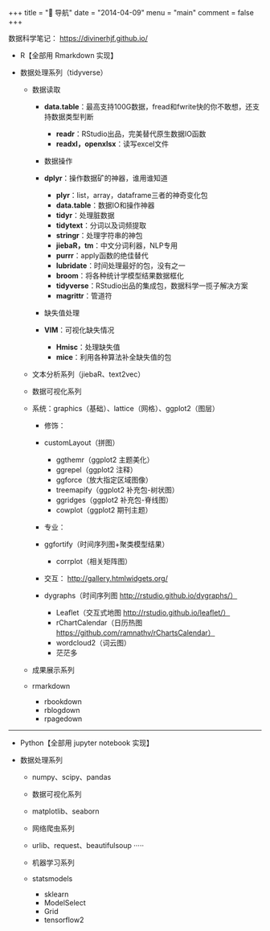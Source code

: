 +++
title = "🎡 导航"
date = "2014-04-09"
menu = "main"
comment = false
+++


数据科学笔记： https://divinerhjf.github.io/



- R【全部用 Rmarkdown 实现】

- 数据处理系列（tidyverse）

    - 数据读取

        - **data.table**：最高支持100G数据，fread和fwrite快的你不敢想，还支持数据类型判断
            - **readr**：RStudio出品，完美替代原生数据IO函数
            - **readxl，openxlsx**：读写excel文件

        - 数据操作

        - **dplyr**：操作数据矿的神器，谁用谁知道
            - **plyr**：list，array，dataframe三者的神奇变化包
            - **data.table**：数据IO和操作神器
            - **tidyr**：处理脏数据
            - **tidytext**：分词以及词频提取
            - **stringr**：处理字符串的神包
            - **jiebaR，tm**：中文分词利器，NLP专用
            - **purrr**：apply函数的绝佳替代
            - **lubridate**：时间处理最好的包，没有之一
            - **broom**：将各种统计学模型结果数据框化
            - **tidyverse**：RStudio出品的集成包，数据科学一揽子解决方案
            - **magrittr**：管道符

        - 缺失值处理

        - **VIM**：可视化缺失情况
            - **Hmisc**：处理缺失值
            - **mice**：利用各种算法补全缺失值的包

    - 文本分析系列（jiebaR、text2vec）

    - 数据可视化系列

    - 系统：graphics（基础）、lattice（网格）、ggplot2（图层）

        - 修饰：

        - customLayout（拼图）
            - ggthemr（ggplot2 主题美化）
            - ggrepel（ggplot2 注释）
            - ggforce（放大指定区域图像）
            - treemapify（ggplot2 补充包-树状图）
            - ggridges（ggplot2 补充包-脊线图）
            - cowplot（ggplot2 期刊主题）

        - 专业：

        - ggfortify（时间序列图+聚类模型结果）
            - corrplot（相关矩阵图）

        - 交互： http://gallery.htmlwidgets.org/

        - dygraphs（时间序列图 http://rstudio.github.io/dygraphs/）
            - Leaflet（交互式地图 http://rstudio.github.io/leaflet/）
            - rChartCalendar（日历热图 https://github.com/ramnathv/rChartsCalendar）
            - wordcloud2（词云图）
            - 茫茫多

    - 成果展示系列

    - rmarkdown
        - rbookdown
        - rblogdown
        - rpagedown

---

- Python【全部用 jupyter notebook 实现】

- 数据处理系列

    - numpy、scipy、pandas

    - 数据可视化系列

    - matplotlib、seaborn

    - 网络爬虫系列

    - urlib、request、beautifulsoup ·····

    - 机器学习系列

    - statsmodels
        - sklearn
        - ModelSelect
        - Grid
        - tensorflow2